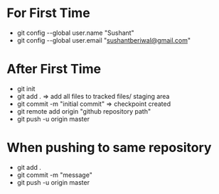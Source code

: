 # For First Time
* git config --global user.name "Sushant"
* git config --global user.email "sushantberiwal@gmail.com"

# After First Time
* git init
* git add . => add all files to tracked files/ staging area
* git commit -m "initial commit" => checkpoint created 
* git remote add origin "github repository path"
* git push -u origin master

# When pushing to same repository
* git add .
* git commit -m "message"
* git push -u origin master